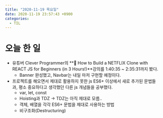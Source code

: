 ```yaml
---
title: "2020-11-19 목요일"
date: 2020-11-19 23:57:43 +0900
categories:
  - TIL
---
```


# 오늘 한 일

- 유튜버 Clever Programmer의 **🔴 How to Build a NETFLIX Clone with REACT JS for Beginners (in 3 Hours!)**강의를 1:40:35 ~ 2:35:31까지 봤다.
  - Banner 완성했고, Navbar는 내일 마저 구현할 예정이다.
- 프로젝트를 해오면서 제대로 활용하지 못한 js ES6+ 이상에서 새로 추가된 문법들과, 평소 중요하다고 생각했던 다른 js 개념들을 공부했다.
  - var, let, const
  - Hoisting과 TDZ -> TDZ는 아직 제대로 모름..
  - 객체, 배열을 각각 ES6+ 문법을 제대로 사용하는 방법
  - 비구조화(Destructuring)
